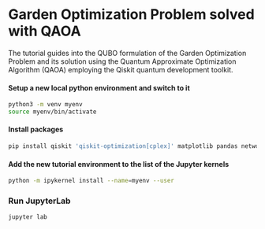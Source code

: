 # Garden Optimization Problem solved with QAOA

The tutorial guides into the QUBO formulation of the Garden Optimization Problem and its solution using the Quantum Approximate Optimization Algorithm (QAOA) employing the Qiskit quantum development toolkit.

#### Setup a new local python environment and switch to it

```bash
python3 -m venv myenv
source myenv/bin/activate
```

#### Install packages

```bash
pip install qiskit 'qiskit-optimization[cplex]' matplotlib pandas networkx openpyxl jupyterlab ipywidgets
```

#### Add the new tutorial environment to the list of the Jupyter kernels

```bash
python -m ipykernel install --name=myenv --user
```

### Run JupyterLab

```bash
jupyter lab
```

